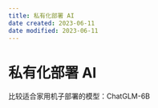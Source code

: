 ```yaml
---
title: 私有化部署 AI
date created: 2023-06-11
date modified: 2023-06-11
---
```


# 私有化部署 AI

比较适合家用机子部署的模型：ChatGLM-6B
